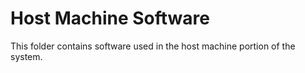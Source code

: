 # Host Machine Software

This folder contains software used in the host machine portion of the system.
